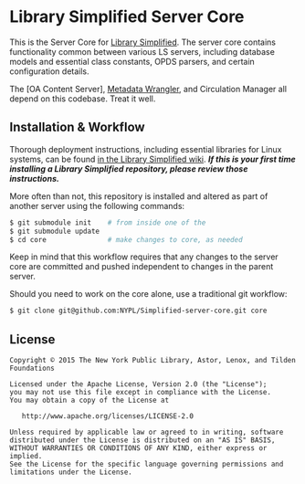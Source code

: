 # Library Simplified Server Core

This is the Server Core for [Library Simplified](http://www.librarysimplified.org/). The server core contains functionality common between various LS servers, including database models and essential class constants, OPDS parsers, and certain configuration details.

The [OA Content Server], [Metadata Wrangler](https://github.com/NYPL-Simplified/metadata-wrangler), and Circulation Manager all depend on this codebase. Treat it well.

## Installation & Workflow

Thorough deployment instructions, including essential libraries for Linux systems, can be found [in the Library Simplified wiki](https://github.com/NYPL-Simplified/Simplified-iOS/wiki/Deployment-Instructions). **_If this is your first time installing a Library Simplified repository, please review those instructions._**

More often than not, this repository is installed and altered as part of another server using the following commands:
```sh
$ git submodule init    # from inside one of the
$ git submodule update
$ cd core               # make changes to core, as needed
```

Keep in mind that this workflow requires that any changes to the server core are committed and pushed independent to changes in the parent server.

Should you need to work on the core alone, use a traditional git workflow:
```sh
$ git clone git@github.com:NYPL/Simplified-server-core.git core
```

## License

```
Copyright © 2015 The New York Public Library, Astor, Lenox, and Tilden Foundations

Licensed under the Apache License, Version 2.0 (the "License");
you may not use this file except in compliance with the License.
You may obtain a copy of the License at

   http://www.apache.org/licenses/LICENSE-2.0

Unless required by applicable law or agreed to in writing, software
distributed under the License is distributed on an "AS IS" BASIS,
WITHOUT WARRANTIES OR CONDITIONS OF ANY KIND, either express or implied.
See the License for the specific language governing permissions and
limitations under the License.
```
